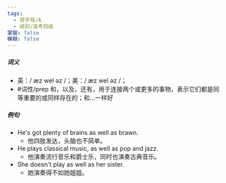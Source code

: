 ```yaml
---
tags:
  - 首字母/A
  - 级别/高考四级
掌握: false
模糊: false
---
```

##### 词义
- 英：/ æz wel əz /；美：/ æz wel əz /；
- #词性/prep  和，以及，还有，用于连接两个或更多的事物，表示它们都是同等重要的或同样存在的；和…一样好
##### 例句
- He's got plenty of brains as well as brawn.
	- 他四肢发达，头脑也不简单。
- He plays classical music, as well as pop and jazz.
	- 他演奏流行音乐和爵士乐，同时也演奏古典音乐。
- She doesn't play as well as her sister.
	- 她演奏得不如她姐姐。
